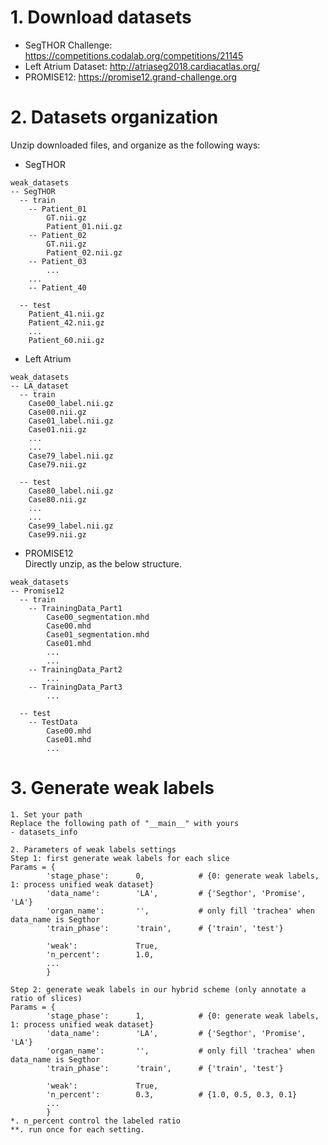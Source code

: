 # 1. Download datasets
- SegTHOR Challenge: https://competitions.codalab.org/competitions/21145
- Left Atrium Dataset: http://atriaseg2018.cardiacatlas.org/
- PROMISE12: https://promise12.grand-challenge.org


# 2. Datasets organization
Unzip downloaded files, and organize as the following ways: <br>
- SegTHOR
```
weak_datasets
-- SegTHOR
  -- train
    -- Patient_01
        GT.nii.gz
        Patient_01.nii.gz
    -- Patient_02
        GT.nii.gz
        Patient_02.nii.gz
    -- Patient_03
        ...
    ...
    -- Patient_40

  -- test
    Patient_41.nii.gz
    Patient_42.nii.gz
    ...
    Patient_60.nii.gz
```


- Left Atrium
```
weak_datasets
-- LA_dataset
  -- train
    Case00_label.nii.gz
    Case00.nii.gz
    Case01_label.nii.gz
    Case01.nii.gz
    ...
    ...
    Case79_label.nii.gz
    Case79.nii.gz

  -- test
    Case80_label.nii.gz
    Case80.nii.gz
    ...
    ...
    Case99_label.nii.gz
    Case99.nii.gz
```

- PROMISE12 <br>
Directly unzip, as the below structure.
```
weak_datasets
-- Promise12
  -- train
    -- TrainingData_Part1
        Case00_segmentation.mhd
        Case00.mhd
        Case01_segmentation.mhd
        Case01.mhd
        ...
        ...
    -- TrainingData_Part2
        ...
    -- TrainingData_Part3
        ...

  -- test
    -- TestData
        Case00.mhd
        Case01.mhd
        ...
```


# 3. Generate weak labels
```
1. Set your path
Replace the following path of "__main__" with yours
- datasets_info

2. Parameters of weak labels settings
Step 1: first generate weak labels for each slice
Params = {
        'stage_phase':      0,            # {0: generate weak labels, 1: process unified weak dataset}
        'data_name':        'LA',         # {'Segthor', 'Promise', 'LA'}
        'organ_name':       '',           # only fill 'trachea' when data_name is Segthor
        'train_phase':      'train',      # {'train', 'test'}

        'weak':             True,
        'n_percent':        1.0, 
        ...
        }
       
Step 2: generate weak labels in our hybrid scheme (only annotate a ratio of slices)
Params = {
        'stage_phase':      1,            # {0: generate weak labels, 1: process unified weak dataset}
        'data_name':        'LA',         # {'Segthor', 'Promise', 'LA'}
        'organ_name':       '',           # only fill 'trachea' when data_name is Segthor
        'train_phase':      'train',      # {'train', 'test'}

        'weak':             True,
        'n_percent':        0.3,          # {1.0, 0.5, 0.3, 0.1} 
        ...
        }
*. n_percent control the labeled ratio
**. run once for each setting.

```
 